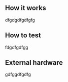 <!---

This file is used to generate your project datasheet. Please fill in the information below and delete any unused
sections.

You can also include images in this folder and reference them in the markdown. Each image must be less than
512 kb in size, and the combined size of all images must be less than 1 MB.
-->

## How it works

dfgdgdfgdfgfg

## How to test

fdgdfgdfgg

## External hardware

gdfggdfgdfg
